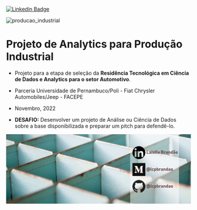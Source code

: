 [![Linkedin Badge](https://img.shields.io/badge/-LaisllaBrandão-blue?style=flat-square&logo=Linkedin&logoColor=white&link=https://www.linkedin.com/in/laislla-pinheiro-brandao/)](https://www.linkedin.com/in/laislla-pinheiro-brandao/)

![producao_industrial](producao_industrial.jpg)
# Projeto de Analytics para Produção Industrial

* Projeto para a etapa de seleção da **Residência Tecnológica em Ciência de Dados e Analytics para o setor Automotivo**.
* Parceria Universidade de Pernambuco/Poli - Fiat Chrysler Automobiles/Jeep - FACEPE
* Novembro, 2022

* **DESAFIO:** 
    Desenvolver um projeto de Análise ou Ciência de Dados sobre a base disponibilizada e preparar um pitch para defendê-lo.

![logo_lcpbrandao](logo_lcpbrandao.png)

